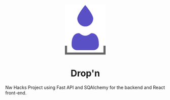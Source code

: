 <p align="center"><img width="128" src="./ui/src/logo.png"></p>

<h1 align="center">Drop'n</h1>

Nw Hacks Project using Fast API and SQAlchemy for the backend and React front-end.
